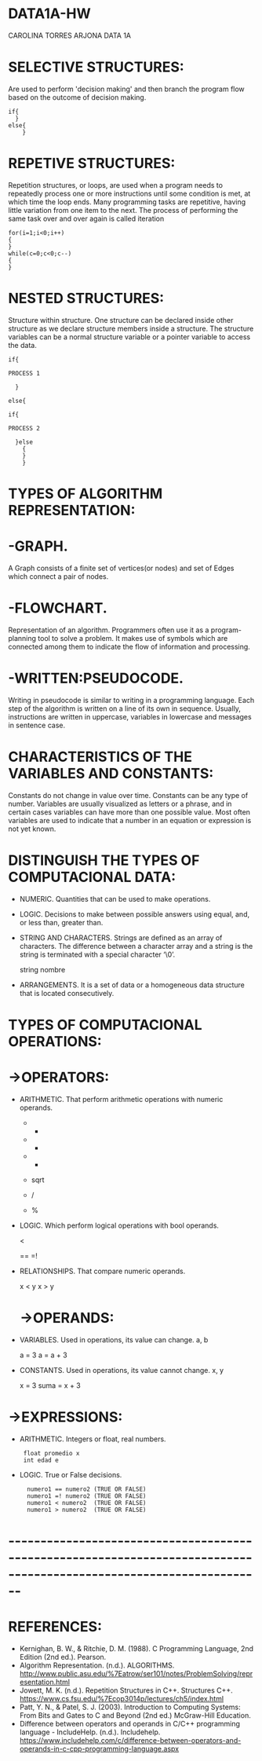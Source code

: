 # DATA1A-HW
CAROLINA TORRES ARJONA
DATA 1A

# SELECTIVE STRUCTURES:
Are used to perform 'decision making' and then branch the program flow based on the outcome of decision making. 

    if{
      }
    else{
        }

# REPETIVE STRUCTURES: 
Repetition structures, or loops, are used when a program needs to repeatedly process one or more instructions until some condition is met, at which time the loop ends. Many programming tasks are repetitive, having little variation from one item to the next. The process of performing the same task over and over again is called iteration

    for(i=1;i<0;i++)
    {
    }
    while(c=0;c<0;c--)
    {
    }

# NESTED STRUCTURES: 
Structure within structure. One structure can be declared inside other structure as we declare structure members inside a structure. The structure variables can be a normal structure variable or a pointer variable to access the data.

    if{ 

    PROCESS 1

      }
 
    else{

    if{

    PROCESS 2

      }else
        {
        }
        }

# TYPES OF ALGORITHM REPRESENTATION:
# -GRAPH.
A Graph consists of a finite set of vertices(or nodes) and set of Edges which connect a pair of nodes.

# -FLOWCHART.
Representation of an algorithm. Programmers often use it as a program-planning tool to solve a problem. It makes use of symbols which are connected among them to indicate the flow of information and processing.

# -WRITTEN:PSEUDOCODE.
Writing in pseudocode is similar to writing in a programming language. Each step of the algorithm is written on a line of its own in sequence. Usually, instructions are written in uppercase, variables in lowercase and messages in sentence case.

# CHARACTERISTICS OF THE VARIABLES AND CONSTANTS:
Constants do not change in value over time. Constants can be any type of number. 
Variables are usually visualized as letters or a phrase, and in certain cases variables can have more than one possible value. Most often variables are used to indicate that a number in an equation or expression is not yet known.

# DISTINGUISH THE TYPES OF COMPUTACIONAL DATA:
* NUMERIC.
Quantities that can be used to make operations.
* LOGIC.
Decisions to make between possible answers using equal, and, or less than, greater than. 
* STRING AND CHARACTERS. 
Strings are defined as an array of characters. The difference between a character array and a string is the string is terminated with a special character ‘\0’.

    string nombre 
    
* ARRANGEMENTS.
It is a set of data or a homogeneous data structure that is located consecutively. 

# TYPES OF COMPUTACIONAL OPERATIONS:

  # ->OPERATORS:
  
* ARITHMETIC. 
That perform arithmetic operations with numeric operands.

   * +
    
   * -
    
   * *
    
   * sqrt
    
   * /
    
   * %
    
* LOGIC. 
Which perform logical operations with bool operands. 

    <
    >
    ==
    =!
    
* RELATIONSHIPS.
That compare numeric operands. 
    
    x < y
    x > y
  
  # ->OPERANDS:
  
* VARIABLES.
Used in operations, its value can change. a, b

    a = 3
    a = a + 3

* CONSTANTS. 
Used in operations, its value cannot change. x, y

    x = 3
    suma = x + 3

 # ->EXPRESSIONS:
 
* ARITHMETIC. 
Integers or float, real numbers.

       float promedio x
       int edad e
       
* LOGIC. 
True or False decisions.
    
        numero1 == numero2 (TRUE OR FALSE)
        numero1 =! numero2 (TRUE OR FALSE)
        numero1 < numero2  (TRUE OR FALSE)
        numero1 > numero2  (TRUE OR FALSE)
        

# --------------------------------------------------------------------------------------------------------------------

# REFERENCES:

* Kernighan, B. W., & Ritchie, D. M. (1988). C Programming Language, 2nd Edition (2nd ed.). Pearson.
* Algorithm Representation. (n.d.). ALGORITHMS. http://www.public.asu.edu/%7Eatrow/ser101/notes/ProblemSolving/representation.html
* Jowett, M. K. (n.d.). Repetition Structures in C++. Structures C++. https://www.cs.fsu.edu/%7Ecop3014p/lectures/ch5/index.html
* Patt, Y. N., & Patel, S. J. (2003). Introduction to Computing Systems: From Bits and Gates to C and Beyond (2nd ed.) McGraw-Hill Education.
* Difference between operators and operands in C/C++ programming language - IncludeHelp. (n.d.). Includehelp. https://www.includehelp.com/c/difference-between-operators-and-operands-in-c-cpp-programming-language.aspx
